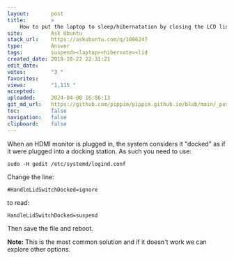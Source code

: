 ```yaml
---
layout:       post
title:        >
    How to put the laptop to sleep/hibernatation by closing the LCD lid?
site:         Ask Ubuntu
stack_url:    https://askubuntu.com/q/1086247
type:         Answer
tags:         suspend><laptop><hibernate><lid
created_date: 2018-10-22 22:31:21
edit_date:    
votes:        "3 "
favorites:    
views:        "1,115 "
accepted:     
uploaded:     2024-04-08 16:06:13
git_md_url:   https://github.com/pippim/pippim.github.io/blob/main/_posts/2018/2018-10-22-How-to-put-the-laptop-to-sleep_hibernatation-by-closing-the-LCD-lid_.md
toc:          false
navigation:   false
clipboard:    false
---
```


When an HDMI monitor is plugged in, the system considers it "docked" as if it were plugged into a docking station. As such you need to use:

``` 
sudo -H gedit /etc/systemd/logind.conf
```

Change the line:

``` 
#HandleLidSwitchDocked=ignore
```

to read:

``` 
HandleLidSwitchDocked=suspend
```

Then save the file and reboot.

**Note:** This is the most common solution and if it doesn't work we can explore other options.

